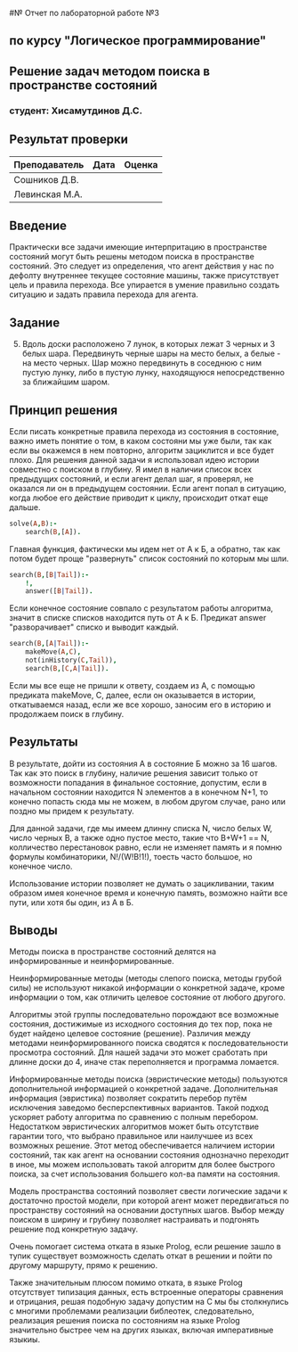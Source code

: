 #№ Отчет по лабораторной работе №3
## по курсу "Логическое программирование"

## Решение задач методом поиска в пространстве состояний

### студент: Хисамутдинов Д.С.

## Результат проверки

| Преподаватель     | Дата         |  Оценка       |
|-------------------|--------------|---------------|
| Сошников Д.В. |              |               |
| Левинская М.А.|              |               |

<!-- > *Комментарии проверяющих (обратите внимание, что более подробные комментарии возможны непосредственно в репозитории по тексту программы)* -->


## Введение

<!-- Какие задачи удобным образом решаются методом поиска в пространстве состояний?
Почему Prolog оказывается удобным языком для решения таких задач? -->

Практически все задачи имеющие интерпритацию в пространстве состояний могут быть решены методом поиска в пространстве состояний. Это следует из определения, что агент действия у нас по дефолту внутреннеe текущее состояние машины, также присутствует цель и правила перехода. Все упирается в умение правильно создать ситуацию и задать правила перехода для агента.

## Задание

5. Вдоль доски расположено 7 лунок, в которых лежат 3 черных и 3 белых шара. Передвинуть черные шары на место белых, а белые - на место черных. Шар можно передвинуть в соседнюю с ним пустую лунку, либо в пустую лунку, находящуюся непосредственно за ближайшим шаром.

## Принцип решения

<!-- Опишите своими словами принцип решения задачи, приведите важные фрагменты кода. Какие алгоритмы поиска вы использовали? -->

Если писать конкретные правила перехода из состояния в состояние, важно иметь понятие о том, в каком состояни мы уже были, так как если вы окажемся в нем повторно, алгоритм зациклится и все будет плохо. Для решения данной задачи я использовал идею истории совместно с поиском в глубину. Я имел в наличии список всех предыдущих состояний, и если агент делал шаг, я проверял, не оказался ли он в предыдущем состоянии. Если агент попал в ситуацию, когда любое его действие приводит к циклу, происходит откат еще дальше.

```prolog
solve(A,B):-
    search(B,[A]).
```

Главная функция, фактически мы идем нет от А к Б, а обратно, так как потом будет проще "развернуть" список состояний по которым мы шли.

```prolog
search(B,[B|Tail]):-
    !,
    answer([B|Tail]).
```

Если конечное состояние совпало с результатом работы алгоритма, значит в списке списков находится путь от А к Б. Предикат answer "разворачивает" списко и выводит каждый.

```prolog
search(B,[A|Tail]):-
    makeMove(A,C),
    not(inHistory(C,Tail)),
    search(B,[C,A|Tail]).
```

Если мы все еще не пришли к ответу, создаем из А, с помощью предиката makeMove, C, далее, если он оказывается в истории, откатываемся назад, если же все хорошо, заносим его в историю и продолжаем поиск в глубину.

## Результаты

В результате, дойти из состояния А в состояние Б можно за 16 шагов.
Так как это поиск в глубину, наличие решения зависит только от возможности попадания в финальное состояние, допустим, если в начальном состоянии находится N элементов а в конечном N+1, то конечно попасть сюда мы не можем, в любом другом случае, рано или поздно мы придем к результату.

Для данной задачи, где мы имеем длинну списка N, число белых W, число черных B, а также одно пустое место, такие что B+W+1 == N, колличество перестановок равно, если не изменяет память и я помню формулы комбинаторики, N!/(W!B!1!), тоесть часто большое, но конечное число.

Использование истории позволяет не думать о зацикливании, таким образом имея конечное время и конечную память, возможно найти все пути, или хотя бы один, из А в Б.

## Выводы

<!-- Сформулируйте *содержательные* выводы по лабораторной работе.
Чему она вас научила? Над чем заставила задуматься? -->

<!-- Какие алгоритмы поиска в каких случаях удобно использовать? Какие оказались оптимальными в вашем конкретном случае? -->

Методы поиска в пространстве состояний делятся на информированные и неинформированные.

Неинформированные методы (методы слепого поиска, методы грубой силы) не используют никакой информации о конкретной задаче, кроме информации о том, как отличить целевое состояние от любого другого.

Алгоритмы этой группы последовательно порождают все возможные состояния, достижимые из исходного состояния до тех пор, пока не будет найдено целевое состояние (решение). Различия между методами неинформированного поиска сводятся к последовательности просмотра состояний. Для нашей задачи это может сработать при длинне доски до 4, иначе стак переполняется и программа ломается.

Информированные методы поиска (эвристические методы) пользуются дополнительной информацией о конкретной задаче. Дополнительная информация (эвристика) позволяет сократить перебор путём исключения заведомо бесперспективных вариантов. Такой подход ускоряет работу алгоритма по сравнению с полным перебором. Недостатком эвристических алгоритмов может быть отсутствие гарантии того, что выбрано правильное или наилучшее из всех возможных решение. Этот метод обеспечивается наличием истории состояний, так как агент на основании состояния однозначно переходит в иное, мы можем использовать такой алгоритм для более быстрого поиска, за счет использования большего кол-ва памяти на состояния.

Модель пространства состояний позволяет свести логические задачи к достаточно простой модели, при которой агент может передвигаться по пространству состояний на основании доступных шагов. Выбор между поиском в ширину и грубину позволяет настраивать и подгонять решение под конкретную задачу.

Очень помогает система отката в языке Prolog, если решение зашло в тупик существует возможность сделать откат в решении и пойти по другому маршруту, прямо к решению.

Также значительным плюсом помимо отката, в языке Prolog отсутствует типизация данных, есть встроенные операторы сравнения и отрицания, решая подобную задачу допустим на С мы бы столкнулись с многими проблемами реализации библеотек, следовательно, реализация решения поиска по состояниям на языке Prolog значительно быстрее чем на других языках, включая императивные языкиы. 

<!-- Помните, что несодержательные выводы -
самая частая причина снижения оценки за лабораторную. -->
